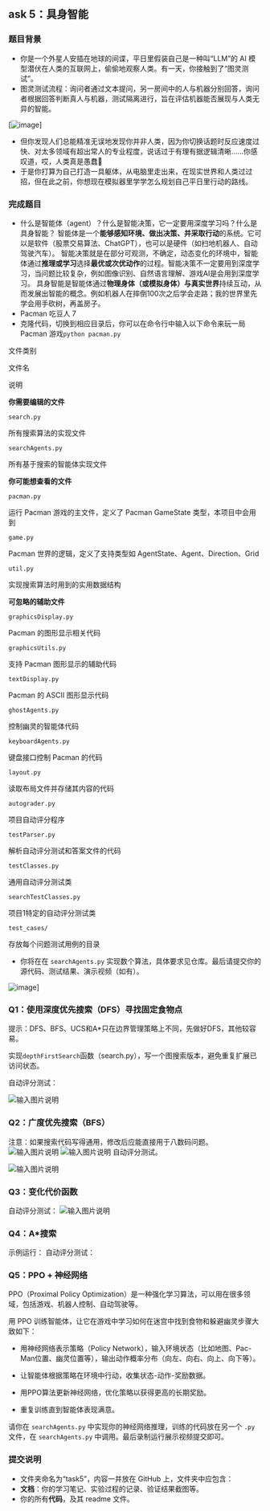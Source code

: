 ## ask 5：具身智能

### 题目背景

-   你是一个外星人安插在地球的间谍，平日里假装自己是一种叫“LLM”的 AI 模型潜伏在人类的互联网上，偷偷地观察人类。有一天，你接触到了“图灵测试”。
-   图灵测试流程：询问者通过文本提问，另一房间中的人与机器分别回答，询问者根据回答判断真人与机器，测试隔离进行，旨在评估机器能否展现与人类无异的智能。

[![image](https://d.jotang.club/uploads/default/optimized/1X/fb78f4d4b19bdb09cfa33e38246e7ae74c08c4fc_2_690x244.png)]
-   但你发现人们总能精准无误地发现你并非人类，因为你切换话题时反应速度过快、对太多领域有超出常人的专业程度，说话过于有理有据逻辑清晰……你感叹道，哎，人类真是愚蠢🥸
-   于是你打算为自己打造一具躯体，从电脑里走出来，在现实世界和人类过过招，但在此之前，你想现在模拟器里学学怎么规划自己平日里行动的路线。

### 完成题目

-   什么是智能体（agent）？什么是智能决策，它一定要用深度学习吗？什么是具身智能？
智能体是一个**能够感知环境、做出决策、并采取行动**的系统。它可以是软件（股票交易算法、ChatGPT），也可以是硬件（如扫地机器人、自动驾驶汽车）。
智能决策就是在部分可观测，不确定，动态变化的环境中，智能体通过**推理或学习**选择**最优或次优动作**的过程。智能决策不一定要用到深度学习，当问题比较复杂，例如图像识别、自然语言理解、游戏AI是会用到深度学习。
 具身智能是智能体通过**物理身体（或模拟身体）与真实世界**持续互动，从而发展出智能的概念。例如机器人在摔倒100次之后学会走路；我的世界里先学会用手砍树，再盖房子。
-   Pacman 吃豆人 7
 -   克隆代码，切换到相应目录后，你可以在命令行中输入以下命令来玩一局 Pacman 游戏`python pacman.py`

文件类别

文件名

说明

**你需要编辑的文件**

`search.py`

所有搜索算法的实现文件

`searchAgents.py`

所有基于搜索的智能体实现文件

**你可能想查看的文件**

`pacman.py`

运行 Pacman 游戏的主文件，定义了 Pacman GameState 类型，本项目中会用到

`game.py`

Pacman 世界的逻辑，定义了支持类型如 AgentState、Agent、Direction、Grid

`util.py`

实现搜索算法时用到的实用数据结构

**可忽略的辅助文件**

`graphicsDisplay.py`

Pacman 的图形显示相关代码

`graphicsUtils.py`

支持 Pacman 图形显示的辅助代码

`textDisplay.py`

Pacman 的 ASCII 图形显示代码

`ghostAgents.py`

控制幽灵的智能体代码

`keyboardAgents.py`

键盘接口控制 Pacman 的代码

`layout.py`

读取布局文件并存储其内容的代码

`autograder.py`

项目自动评分程序

`testParser.py`

解析自动评分测试和答案文件的代码

`testClasses.py`

通用自动评分测试类

`searchTestClasses.py`

项目1特定的自动评分测试类

`test_cases/`

存放每个问题测试用例的目录

-   你将在在 `searchAgents.py` 实现数个算法，具体要求见仓库。最后请提交你的源代码、测试结果、演示视频（如有）。

![image](https://d.jotang.club/uploads/default/optimized/1X/e4afbc4ef036569771b8112acce153b1402bd74e_2_690x375.png)]
### Q1：使用深度优先搜索（DFS）寻找固定食物点

提示：DFS、BFS、UCS和A*只在边界管理策略上不同，先做好DFS，其他较容易。

实现`depthFirstSearch`函数（search.py），写一个图搜索版本，避免重复扩展已访问状态。

自动评分测试：

![输入图片说明](/imgs/2025-08-24/2KPbXmrmaTugtSPZ.png)


### Q2：广度优先搜索（BFS）
注意：如果搜索代码写得通用，修改后应能直接用于八数码问题。
![输入图片说明](/imgs/2025-08-24/MVLMslN1CBisUOCZ.png)
![输入图片说明](/imgs/2025-08-24/298CQWvVuROtn8Mr.png)
自动评分测试。

![输入图片说明](/imgs/2025-08-24/GAvxM6UqHJZ0Jwu8.png)

### Q3：变化代价函数
自动评分测试：
![输入图片说明](/imgs/2025-08-24/Tk4czSIZ82UrtdfY.png)

### Q4：A*搜索

示例运行：
自动评分测试：
### Q5：PPO + 神经网络
PPO（Proximal Policy Optimization）是一种强化学习算法，可以用在很多领域，包括游戏、机器人控制、自动驾驶等。

用 PPO 训练智能体，让它在游戏中学习如何在迷宫中找到食物和躲避幽灵步骤大致如下：

-   用神经网络表示策略（Policy Network），输入环境状态（比如地图、Pac-Man位置、幽灵位置等），输出动作概率分布（向左、向右、向上、向下等）。
    
-   让智能体根据策略在环境中行动，收集状态-动作-奖励数据。
    
-   用PPO算法更新神经网络，优化策略以获得更高的长期奖励。
    
-   重复训练直到智能体表现满意。
    
请你在 `searchAgents.py` 中实现你的神经网络推理，训练的代码放在另一个 `.py` 文件，在 `searchAgents.py` 中调用。最后录制运行展示视频提交即可。

### 提交说明

-   文件夹命名为“task5”，内容一并放在 GitHub 上，文件夹中应包含：
-   **文档**：你的学习笔记、实验过程的记录、验证结果截图等。
-   你的所有**代码**，及其 readme 文件。


<!--stackedit_data:
eyJoaXN0b3J5IjpbMTcxMjU3NzI3Ml19
-->